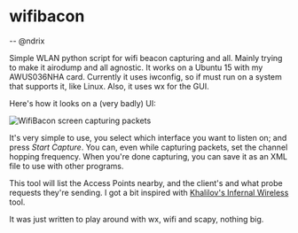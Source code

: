 # wifibacon
-- @ndrix

Simple WLAN python script for wifi beacon capturing and all.  Mainly trying to make it airodump and all agnostic.  It works on a Ubuntu 15 with my AWUS036NHA  card.  Currently it uses iwconfig, so if must run on a system that supports it, like Linux.  Also, it uses wx for the GUI.

Here's how it looks on a (very badly) UI:

![WifiBacon screen capturing packets](http://michaelhendrickx.com/misc/wifibac0n.png)

It's very simple to use, you select which interface you want to listen on; and press *Start Capture*.  You can, even while capturing packets, set the channel hopping frequency.  When you're done capturing, you can save it as an XML file to use with other programs.

This tool will list the Access Points nearby, and the client's and what probe requests they're sending.  I got a bit inspired with [Khalilov's Infernal Wireless](https://github.com/entropy1337) tool.  

It was just written to play around with wx, wifi and scapy, nothing big.
